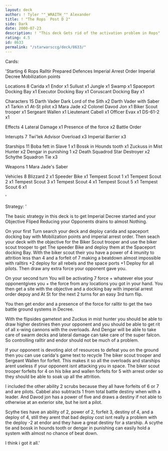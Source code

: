 ```yaml
---
layout: deck
author: ! Tyler ""_WRAITH_"" Alexander
title: ! "The Rops  Post D 2"
side: Dark
date: 2000-07-23
description: ! "This deck Gets rid of the activation problem in Rops"
rating: 4.5
id: 8633
permalink: "/starwarsccg/deck/8633/"
---
```

Cards: 

'Starting  6
Rops
Ralltir
Prepared Defences
Imperial Arrest Order
Imperial Decree
Mobilization points

Locations  8
Carida x1
Endor x1
Sullust x1
Jungle x1
Swamp x1
Spaceport Docking Bay x1
Executor Docking Bay x1
Coruscant Docking Bay x1

Characters 15
Darth Vader Dark Lord of the Sith x2
Darth Vader with Saber x1
Tarkin x1
At-St pilot x3
Mara Jade x2
Colonel Davod Jon x1
Biker Scout trooper x1
Sergeant Wallen x1
Lieutenant Cabell x1
Officer Evax x1
DS-61-2 x1

Effects 4
Lateral Damage x1
Presence of the force x2
Battle Order

Interupts 7
Twi'lek Advisor
Overload x3
Imperial Barrier x3

Starships 11
Boba fett in Slave 1 x1
Bossk in Hounds tooth x1
Zuckuss in Mist Hunter x2
Dengar in punishing 1 x2
Death Squadrod Star Destroyer x2
Schythe Squadron Tie x3

Weapons  1
Mara Jade's Saber

Vehicles  8
Blizzard 2 x1
Speeder Bike x1
Tempest Scout 1 x1
Tempest Scout 2 x1
Tempest Scout 3 x1
Tempest Scout 4 x1
Tempest Scout 5 x1
Tempest Scout 6 x1




'

Strategy: '

The basic strategy in this deck is to get Imperial Decree started and your Objective Fliped Reducing your Opponents drains to almost Nothing.

On your first Turn search your deck and deploy carida and spaceport docking bay with Mobilization points and imperial arrest order.
Then seach your deck with the objective for the Biker Scout trooper and use the biker scout trooper to get The speeder Bike and deploy them at the Spaceport docking Bay. With the biker scout their you have a power of 4 imunity to attrition less than 4 and a forfeit of 7 making a beatdown almost impossible with ralltirs +2 deploy for all rebels and the space ports +1 Deploy for all pilots.  Then draw any extra force your opponent gave you.

On your second turn You will be activating 7 force + whatever else your opponentgives you + the force from any locations you got in your hand.	You then get a site with the objective and a docking bay with imperial arrest order depoy and At St for the next 2 turns for an easy 3rd turn flip.

You then get endor and a presence of the force for ralltir to get the two battle ground systems in Decree.

With the flipsides gametext and Zuckus in mist hunter you should be able to draw higher destinies then your opponent and you should be able to get rit of all x-wing cannons with the overloads.  And Dengar will be able to take care of swarm decks and lateral damage can take care of the super falcon. So controlling ralltir and endor should not be much of a problem.

If your opponent is devoting alot of resources to defeat you on the ground then you can use carida's game text to recycle The biker scout trooper and Sergeant Wallen for forfeit.  This makes it so all the overloads and starships arent useless if your opponent isnt attacking you in space.  The biker scout trooper forfeits for 4 on his bike and wallen forfeits for 5 with arrest order so they should be able to soak up all the attrition.

I included the other ability 2 scrubs because they all have forfeits of 6 or 7 and are pilots.	Cabbel also subtracts 1 from total battle destiny when with a leader.  And Davod jon  has a power of five and draws a destiny if not able to otherwise at an exterior site, but he isnt a pilot.

Scythe ties have an ability of 2, power of 2, forfeit 3, destiny of 4, and a deploy of 4, still they arent that bad deploy cost isnt really a problem with the deploy -2 at endor and they have a great destiny for a starship.  A scythe tie and bossk in hounds tooth or dengar in punishing can easily hold a system with almost no chance of beat down.

I think i got it all.'
